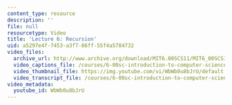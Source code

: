 ```yaml
---
content_type: resource
description: ''
file: null
resourcetype: Video
title: 'Lecture 6: Recursion'
uid: a5297e4f-7453-a3f7-86ff-55f4a5784732
video_files:
  archive_url: http://www.archive.org/download/MIT6.00SCS11/MIT6_00SCS11_lec06_300k.mp4
  video_captions_file: /courses/6-00sc-introduction-to-computer-science-and-programming-spring-2011/c53c583dcad85dbf893fa9f4492fc937_WbWb0u8bJrU.vtt
  video_thumbnail_file: https://img.youtube.com/vi/WbWb0u8bJrU/default.jpg
  video_transcript_file: /courses/6-00sc-introduction-to-computer-science-and-programming-spring-2011/70b293c038fdc4339ecb32211750ad8d_WbWb0u8bJrU.pdf
video_metadata:
  youtube_id: WbWb0u8bJrU
---
```

